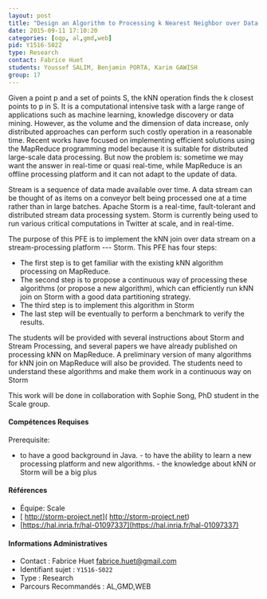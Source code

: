 ```yaml
---
layout: post
title: "Design an Algorithm to Processing k Nearest Neighbor over Data Stream"
date: 2015-09-11 17:10:20
categories: [oqp, al,gmd,web]
pid: Y1516-S022
type: Research
contact: Fabrice Huet
students: Youssef SALIM, Benjamin PORTA, Karim GAWISH
group: 17
---
```

       
Given a point p and a set of points S, the kNN operation finds the k closest points to p in S. It is a computational intensive task with a large range of applications such as machine learning, knowledge discovery or data mining. However, as the volume and the dimension of data increase, only distributed approaches can perform such costly operation in a reasonable time. Recent works have focused on implementing efficient solutions using the MapReduce programming model because it is suitable for distributed large-scale data processing. But now the problem is: sometime we may want the answer in real-time or quasi real-time, while MapReduce is an offline processing platform and it can not adapt to the update of data.
 
Stream is a sequence of data made available over time. A data stream can be thought of as items on a conveyor belt being processed one at a time rather than in large batches. Apache Storm is a real-time, fault-tolerant and distributed stream data processing system. Storm is currently being used to run various critical computations in Twitter at scale, and in real-time.
 
The purpose of this PFE is to implement the kNN join over data stream on a stream-processing platform --- Storm. This PFE has four steps:
-   The first step is to get familiar with the existing kNN algorithm processing on MapReduce.
-   The second step is to propose a continuous way of processing these algorithms (or propose a new algorithm), which can efficiently run kNN join on Storm with a good data partitioning strategy.
-   The third step is to implement this algorithm in Storm
-   The last step will be eventually to perform a benchmark to verify the results.
 
The students will be provided with several instructions about Storm and Stream Processing, and several papers we have already published on processing kNN on MapReduce. A preliminary version of many algorithms for kNN join on MapReduce will also be provided. The students need to understand these algorithms and make them work in a continuous way on Storm

This work will be done in collaboration with Sophie Song, PhD student in the Scale group.

#### Compétences Requises
Prerequisite:
- to have a good background in Java.
      - to have the ability to learn a new processing platform and new algorithms.
      - the knowledge about kNN or Storm will be a big plus
 


#### Références

  * Équipe: Scale
  * [ http://storm-project.net]( http://storm-project.net)
  * [https://hal.inria.fr/hal-01097337](https://hal.inria.fr/hal-01097337)

#### Informations Administratives
  * Contact : Fabrice Huet <fabrice.huet@gmail.com>
  * Identifiant sujet : `Y1516-S022`
  * Type : Research
  * Parcours Recommandés : AL,GMD,WEB
     
